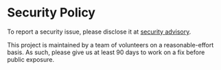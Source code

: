 # Security Policy

To report a security issue, please disclose it at [security advisory](https://github.com/KhronosGroup/glslang/security/advisories/new).

This project is maintained by a team of volunteers on a reasonable-effort basis. As such, please give us at least 90 days to work on a fix before public exposure.
